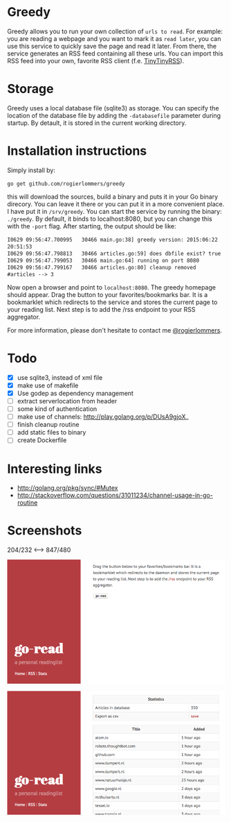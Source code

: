 Greedy
===========
Greedy allows you to run your own collection of `urls to read`. For example: you are reading a webpage and you want to mark it as `read later`, you can use this service to quickly save the page and read it later. From there, the service generates an RSS feed containing all these urls. You can import this RSS feed into your own, favorite RSS client (f.e. [TinyTinyRSS](https://tt-rss.org "TinyTinyRSS")).

Storage
============
Greedy uses a local database file (sqlite3) as storage. You can specify the location of the database file by adding the `-databasefile` parameter during startup. By detault, it is stored in the current working directory.

Installation instructions
=========================
Simply install by:

    go get github.com/rogierlommers/greedy

this will download the sources, build a binary and puts it in your Go binary direcory. You can leave it there or you can put it in a more convenient place. I have put it in `/srv/greedy`. You can start the service by running the binary: `./greedy`. By default, it binds to localhost:8080, but you can change this with the `-port` flag. After starting, the output should be like:

    I0629 09:56:47.700995   30466 main.go:38] greedy version: 2015:06:22 20:51:53
    I0629 09:56:47.798813   30466 articles.go:59] does dbfile exist? true
    I0629 09:56:47.799053   30466 main.go:64] running on port 8080
    I0629 09:56:47.799167   30466 articles.go:80] cleanup removed #articles --> 3

Now open a browser and point to `localhost:8080`. The greedy homepage should appear. Drag the button to your favorites/bookmarks bar. It is a bookmarklet which redirects to the service and stores the current page to your reading list. Next step is to add the /rss endpoint to your RSS aggregator.

For more information, please don't hesitate to contact me [@rogierlommers](https://twitter.com/rogierlommers).

Todo
=======
- [x] use sqlite3, instead of xml file
- [x] make use of makefile
- [x] Use godep as dependency management
- [ ] extract serverlocation from header
- [ ] some kind of authentication
- [ ] make use of channels: http://play.golang.org/p/DUsA9gjoX_
- [ ] finish cleanup routine
- [ ] add static files to binary
- [ ] create Dockerfile

Interesting links
=======
- http://golang.org/pkg/sync/#Mutex
- http://stackoverflow.com/questions/31011234/channel-usage-in-go-routine

Screenshots
=======
204/232 <--> 847/480

![home page](./docs/gui-01.png)

![stats page](./docs/gui-02.png)
